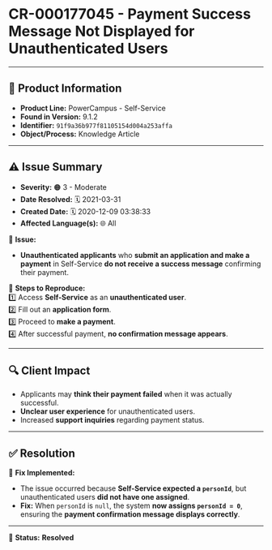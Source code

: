 # CR-000177045 - Payment Success Message Not Displayed for Unauthenticated Users  

---

## 📌 Product Information  
- **Product Line:** PowerCampus - Self-Service  
- **Found in Version:** 9.1.2  
- **Identifier:** `91f9a36b977f81105154d004a253affa`  
- **Object/Process:** Knowledge Article  

---

## ⚠️ Issue Summary  
- **Severity:** 🟠 3 - Moderate  
- **Date Resolved:** 🗓️ 2021-03-31  
- **Created Date:** 🗓️ 2020-12-09 03:38:33  
- **Affected Language(s):** 🌐 All  

🔹 **Issue:**  
- **Unauthenticated applicants** who **submit an application and make a payment** in Self-Service **do not receive a success message** confirming their payment.  

📌 **Steps to Reproduce:**  
1️⃣ Access **Self-Service** as an **unauthenticated user**.  
2️⃣ Fill out an **application form**.  
3️⃣ Proceed to **make a payment**.  
4️⃣ After successful payment, **no confirmation message appears**.  

---

## 🔍 Client Impact  
- Applicants may **think their payment failed** when it was actually successful.  
- **Unclear user experience** for unauthenticated users.  
- Increased **support inquiries** regarding payment status.  

---

## ✅ Resolution  
🔧 **Fix Implemented:**  
- The issue occurred because **Self-Service expected a `personId`**, but unauthenticated users **did not have one assigned**.  
- **Fix:** When `personId` is `null`, the system **now assigns `personId = 0`**, ensuring the **payment confirmation message displays correctly**.  

---

🚀 **Status:** **Resolved**

